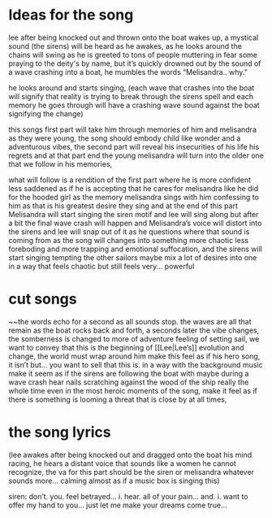 # Ideas for the song
lee after being knocked out and thrown onto the boat wakes up, a mystical sound (the sirens) will be heard as he awakes, as he looks around the chains will swing as he is greeted to tons of people muttering in fear some praying to the deity's by name, but it’s quickly drowned out by the sound of a wave crashing into a boat, he mumbles the words “Melisandra.. why.” 

he looks around and starts singing, (each wave that crashes into the boat will signify that reality is trying to break through the sirens spell and each memory he goes through will have a crashing wave sound against the boat signifying the change)

this songs first part will take him through memories of him and melisandra as they were young, the song should embody child like wonder and a adventurous vibes, the second part will reveal his insecurities of his life his regrets and at that part end the young melisandra will turn into the older one that we follow in his memories, 

what will follow is a rendition of the first part where he is more confident less saddened as if he is accepting that he cares for melisandra like he did for the hooded girl as the memory melisandra sings with him confessing to him as that is his greatest desire they sing and at the end of this part Melisandra will start singing the siren motif and lee will sing along but after a bit the final wave crash will happen and Melisandra’s voice will distort into the sirens and lee will snap out of it as he questions where that sound is coming from as the song will changes into something more chaotic less foreboding and more trapping and emotional suffocation, and the sirens will start singing tempting the other sailors maybe mix a lot of desires into one in a way that feels chaotic but still feels very... powerful
 
# cut songs
~~the words echo for a second as all sounds stop. the waves are all that remain as the boat rocks back and forth, a seconds later the vibe changes, the somberness is changed to more of adventure feeling of setting sail, we want to convey that this is the beginning of [[Lee|Lee’s]] evolution and change, the world must wrap around him make this feel as if his hero song, it isn’t but... you want to sell that this is.  in a way with the background music make it seem as if the sirens are following the boat with maybe during a wave crash hear nails scratching against the wood of the ship really the whole time even in the most heroic moments of the song, make it feel as if there is something is looming a threat that is close by at all times,

# the song lyrics
(lee awakes after being knocked out and dragged onto the boat his mind racing, he hears a distant voice that sounds like a women he cannot recognize, the va for this part should be the siren or melisandra whatever sounds more... calming almost as if a music box is singing this)

siren: don’t. you. feel betrayed... i. hear. all of your pain... and. i. want to offer my hand to you... just let me make your dreams come true... 